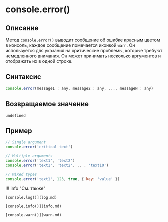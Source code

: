 # console.error()

## Описание
Метод `console.error()` выводит сообщение об ошибке красным цветом в консоль, каждое сообщение помечается иконкой `warn`. Он используется для указания на критические проблемы, которые требуют немедленного внимания. Он может принимать несколько аргументов и отображать их в одной строке.

## Синтаксис
```javascript
console.error(message1 : any, message2 : any, ..., messageN : any)
``` 
## Возвращаемое значение
`undefined`

## Пример
``` javascript linenums="1"
// Single argument
console.error('critical text')

// Multiple arguments
console.error('text1', 'text2')
console.error('text1', 'text2', .. , 'text10')

// Mixed types
console.error('text1', 123, true, { key: 'value' })
``` 

!!! info "См. также"

	[console.log()](log.md)

    [console.info()](info.md)
    
	[console.warn()](warn.md)
